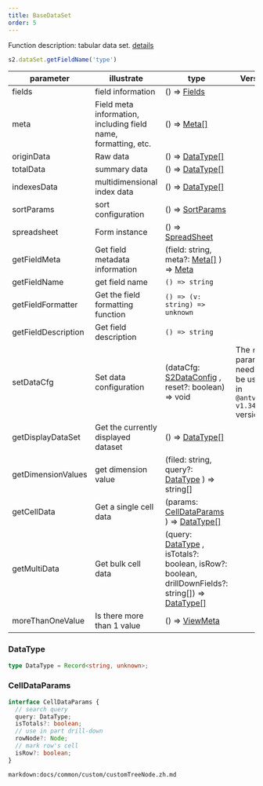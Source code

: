```yaml
---
title: BaseDataSet
order: 5
---
```


Function description: tabular data set. [details](https://github.com/antvis/S2/blob/master/packages/s2-core/src/data-set/pivot-data-set.ts)

```ts
s2.dataSet.getFieldName('type')
```

| parameter           | illustrate                                                     | type                                                                                                                           | Version                                                              |
| ------------------- | -------------------------------------------------------------- | ------------------------------------------------------------------------------------------------------------------------------ | -------------------------------------------------------------------- |
| fields              | field information                                              | () => [Fields](/docs/api/general/S2DataConfig#fields)                                                                          |                                                                      |
| meta                | Field meta information, including field name, formatting, etc. | () => [Meta\[\]](/docs/api/general/S2DataConfig#meta)                                                                          |                                                                      |
| originData          | Raw data                                                       | () => [DataType\[\]](#datatype)                                                                                                |                                                                      |
| totalData           | summary data                                                   | () => [DataType\[\]](#datatype)                                                                                                |                                                                      |
| indexesData         | multidimensional index data                                    | () => [DataType\[\]](#datatype)                                                                                                |                                                                      |
| sortParams          | sort configuration                                             | () => [SortParams](/docs/api/general/S2DataConfig#sortparams)                                                                  |                                                                      |
| spreadsheet         | Form instance                                                  | () => [SpreadSheet](/docs/api/basic-class/spreadsheet)                                                                         |                                                                      |
| getFieldMeta        | Get field metadata information                                 | (field: string, meta?: [Meta\[\]](/docs/api/general/S2DataConfig#meta) ) => [Meta](/docs/api/general/S2DataConfig#meta)        |                                                                      |
| getFieldName        | get field name                                                 | `() => string`                                                                                                                 |                                                                      |
| getFieldFormatter   | Get the field formatting function                              | `() => (v: string) => unknown`                                                                                                 |                                                                      |
| getFieldDescription | Get field description                                          | `() => string`                                                                                                                 |                                                                      |
| setDataCfg          | Set data configuration                                         | (dataCfg: [S2DataConfig](/docs/api/general/S2DataConfig) , reset?: boolean) => void                                            | The `reset` parameter needs to be used in `@antv/s2-v1.34.0` version |
| getDisplayDataSet   | Get the currently displayed dataset                            | () => [DataType\[\]](#datatype)                                                                                                |                                                                      |
| getDimensionValues  | get dimension value                                            | (filed: string, query?: [DataType](#datatype) ) => string\[]                                                                   |                                                                      |
| getCellData         | Get a single cell data                                         | (params: [CellDataParams](#celldataparams) ) => [DataType\[\]](#datatype)                                                      |                                                                      |
| getMultiData        | Get bulk cell data                                             | (query: [DataType](#datatype) , isTotals?: boolean, isRow?: boolean, drillDownFields?: string\[]) => [DataType\[\]](#datatype) |                                                                      |
| moreThanOneValue    | Is there more than 1 value                                     | () => [ViewMeta](#viewmeta)                                                                                                    |                                                                      |

### DataType

```ts
type DataType = Record<string, unknown>;
```

### CellDataParams

```ts
interface CellDataParams {
  // search query
  query: DataType;
  isTotals?: boolean;
  // use in part drill-down
  rowNode?: Node;
  // mark row's cell
  isRow?: boolean;
}
```

`markdown:docs/common/custom/customTreeNode.zh.md`
